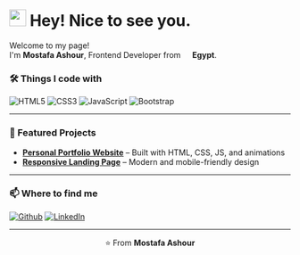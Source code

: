 <h1><img src="https://emojis.slackmojis.com/emojis/images/1531849430/4246/blob-sunglasses.gif?1531849430" width="30"/> Hey! Nice to see you.</h1>

<p>Welcome to my page! </br> I'm <b>Mostafa Ashour</b>, Frontend Developer from <img src="https://cdn-icons-png.flaticon.com/512/197/197606.png" width="13"/> <b>Egypt</b>. </p>

<h3>🛠️ Things I code with</h3>
<p>
  <img alt="HTML5" src="https://img.shields.io/badge/-HTML5-E34F26?style=flat-square&logo=html5&logoColor=white" />
  <img alt="CSS3" src="https://img.shields.io/badge/-CSS3-1572B6?style=flat-square&logo=css3&logoColor=white" />
  <img alt="JavaScript" src="https://img.shields.io/badge/-JavaScript-F7DF1E?style=flat-square&logo=javascript&logoColor=black" />
<!--   <img alt="React" src="https://img.shields.io/badge/-React-45b8d8?style=flat-square&logo=react&logoColor=white" /> -->
  <img alt="Bootstrap" src="https://img.shields.io/badge/-Bootstrap-563D7C?style=flat-square&logo=bootstrap&logoColor=white" />
<!--   <img alt="Sass" src="https://img.shields.io/badge/-Sass-CC6699?style=flat-square&logo=sass&logoColor=white" /> -->
<!--   <img alt="Git" src="https://img.shields.io/badge/-Git-F05032?style=flat-square&logo=git&logoColor=white" /> -->
<!--   <img alt="Github" src="https://img.shields.io/badge/-GitHub-181717?style=flat-square&logo=github&logoColor=white" /> -->
<!--   <img alt="NPM" src="https://img.shields.io/badge/-NPM-CB3837?style=flat-square&logo=npm&logoColor=white" /> -->
</p>

---

<h3>📌 Featured Projects</h3>
<ul>
  <li><a href="(https://mmostafa1234.github.io/Portfolio-Website/)"><b>Personal Portfolio Website</b></a> – Built with HTML, CSS, JS, and animations</li>
<!--   <li><a href="#"><b>Electronic Sebha App</b></a> – A digital counter with dark/light mode</li> -->
  <li><a href="(https://mmostafa1234.github.io/BMW./)"><b>Responsive Landing Page</b></a> – Modern and mobile-friendly design</li>
</ul>

---

<h3>📫 Where to find me</h3>
<p>
  <a href="https://github.com/USERNAME" target="_blank"><img alt="Github" src="https://img.shields.io/badge/GitHub-%2312100E.svg?&style=for-the-badge&logo=Github&logoColor=white" /></a>
  <a href="https://www.linkedin.com/in/USERNAME" target="_blank"><img alt="LinkedIn" src="https://img.shields.io/badge/linkedin-%230077B5.svg?&style=for-the-badge&logo=linkedin&logoColor=white" /></a>
</p>

---

<p align="center">⭐️ From <b>Mostafa Ashour</b></p>
